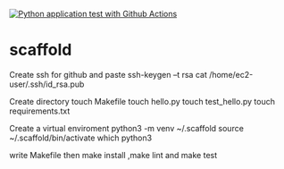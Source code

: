 [![Python application test with Github Actions](https://github.com/josebarrientosq/scaffold/actions/workflows/main.yml/badge.svg)](https://github.com/josebarrientosq/scaffold/actions/workflows/main.yml)

# scaffold

Create ssh for github and paste
ssh-keygen –t rsa
cat /home/ec2-user/.ssh/id_rsa.pub

Create directory
touch Makefile
touch hello.py
touch test_hello.py
touch requirements.txt


Create a virtual enviroment
python3 -m venv ~/.scaffold
source ~/.scaffold/bin/activate
which python3


write Makefile
then make install  ,make lint and make test
